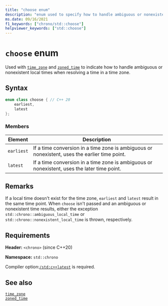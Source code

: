 ```yaml
---
title: "choose enum"
description: "enum used to specify how to handle ambiguous or nonexistent local times when resolving a time in a time zone"
ms.date: 09/16/2021
f1_keywords: ["chrono/std::choose"]
helpviewer_keywords: ["std::choose"]
---
```


# `choose` enum

Used with [`time_zone`](time-zone-class.md) and [`zoned_time`](zoned-time-class.md) to indicate how to handle ambiguous or nonexistent local times when resolving a time in a time zone.

## Syntax

```cpp
enum class choose { // C++ 20
    earliest,
    latest
};
```

### Members

|Element|Description|
|-|-|
| `earliest` | If a time conversion in a time zone is ambiguous or nonexistent, uses the earlier time point. |
| `latest` | If a time conversion in a time zone is ambiguous or nonexistent, uses the later time point.  |

## Remarks

If a local time doesn't exist for the time zone, `earliest` and `latest` result in the same time point.
When `choose` isn't passed and an ambiguous or nonexistent time results, either the exception `std::chrono::ambiguous_local_time` or `std::chrono::nonexistent_local_time` is thrown, respectively.

## Requirements

**Header:** `<chrono>` (since C++20)

**Namespace:** `std::chrono`

Compiler option:[`/std:c++latest`](../build/reference/std-specify-language-standard-version.md) is required.

## See also

[`time_zone`](time-zone-class.md)\
[`zoned_time`](zoned-time-class.md)